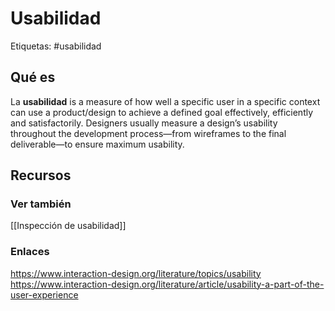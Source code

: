# Usabilidad
Etiquetas: #usabilidad 

## Qué es
La **usabilidad** is a measure of how well a specific user in a specific context can use a product/design to achieve a defined goal effectively, efficiently and satisfactorily. Designers usually measure a design’s usability throughout the development process—from wireframes to the final deliverable—to ensure maximum usability.

## Recursos
### Ver también
[[Inspección de usabilidad]]

### Enlaces
https://www.interaction-design.org/literature/topics/usability
https://www.interaction-design.org/literature/article/usability-a-part-of-the-user-experience
